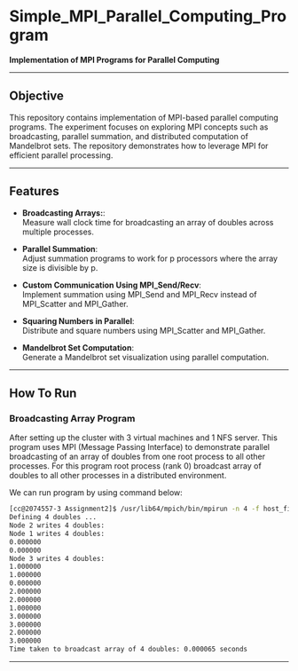 # Simple_MPI_Parallel_Computing_Program
**Implementation of MPI Programs for Parallel Computing**

---

## Objective

This repository contains implementation of MPI-based parallel computing programs. The experiment focuses on exploring MPI concepts such as broadcasting, parallel summation, and distributed computation of Mandelbrot sets. The repository demonstrates how to leverage MPI for efficient parallel processing.

---

## Features

- **Broadcasting Arrays:**:  
  Measure wall clock time for broadcasting an array of doubles across multiple processes.

- **Parallel Summation**:  
  Adjust summation programs to work for p processors where the array size is divisible by p.

- **Custom Communication Using MPI_Send/Recv**:  
  Implement summation using MPI_Send and MPI_Recv instead of MPI_Scatter and MPI_Gather.

- **Squaring Numbers in Parallel**:  
  Distribute and square numbers using MPI_Scatter and MPI_Gather.

- **Mandelbrot Set Computation**:  
  Generate a Mandelbrot set visualization using parallel computation.

---

## How To Run

### **Broadcasting Array Program**
After setting up the cluster with 3 virtual machines and 1 NFS server. This program uses MPI (Message Passing Interface) to demonstrate parallel broadcasting of an array of doubles from one root process to all other processes. For this program root process (rank 0) broadcast array of doubles to all other processes in a distributed environment. 

We can run program by using command below:

```bash
[cc@2074557-3 Assignment2]$ /usr/lib64/mpich/bin/mpirun -n 4 -f host_file ./broadcast_doubles
Defining 4 doubles ...
Node 2 writes 4 doubles:
Node 1 writes 4 doubles:
0.000000
0.000000
Node 3 writes 4 doubles:
1.000000
1.000000
0.000000
2.000000
2.000000
1.000000
3.000000
3.000000
2.000000
3.000000
Time taken to broadcast array of 4 doubles: 0.000065 seconds
```
---


